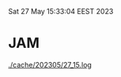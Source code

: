 Sat 27 May 15:33:04 EEST 2023
# JAM
<a href='./cache/202305/27_15.log'>./cache/202305/27_15.log</a>
